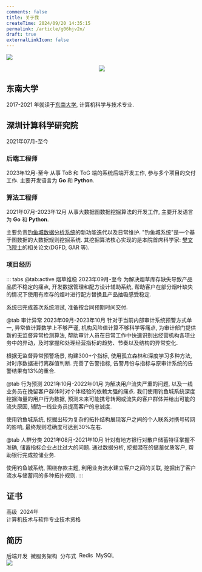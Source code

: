 ```yaml
---
comments: false
title: 关于我
createTime: 2024/09/20 14:35:15
permalink: /article/g06hjv2n/
draft: true
externalLinkIcon: false
---
```

![](/back-ground/github-header-image.png)

<div align=center>
  <img  src="https://readme-typing-svg.demolab.com?font=Fira+Code&weight=600&size=24&pause=1000&color=59c798&center=true&vCenter=true&random=false&width=280&lines=Welcome+to+my+blog">
</div>

## 东南大学
2017-2021 年就读于[东南大学](https://www.seu.edu.cn/), 计算机科学与技术专业. 

<CardGrid>
<LinkCard title="杨绍富" href="https://sfyangcs.github.io/"  icon="/avatar/ysf.jpg" description="实验室导师"/>
<LinkCard title="分布式无人车队列仿射变换" href="https://dingyuqi.com/pdf/thesis.pdf"  icon="/logo/SEU.png" description="本科阶段毕业论文"/>
</CardGrid>

## 深圳计算科学研究院
<Badge>2021年07月-至今</Badge>

### 后端工程师 
<Badge>2023年12月-至今</Badge>
从事 ToB 和 ToG 端的系统后端开发工作, 参与多个项目的交付工作. 主要开发语言为 **Go** 和 **Python**.

### 算法工程师 
<Badge>2021年07月-2023年12月</Badge>
从事大数据图数据挖掘算法的开发工作, 主要开发语言为 **Go** 和 **Python**. 

主要负责[钓鱼城数据分析系统](https://www.sics.ac.cn/col8/index)的新功能迭代以及日常维护. "钓鱼城系统"是一个基于图数据的大数据规则挖掘系统. 其挖掘算法核心实现的是本院首席科学家: [樊文飞院士](https://baike.baidu.com/item/%E6%A8%8A%E6%96%87%E9%A3%9E/11051353)的相关论文(DGFD, GAR 等).

### 项目经历
::: tabs
@tab:active 烟草维稳
<Badge>2023年09月-至今</Badge>
为解决烟草库存缺失导致产品品质不稳定的痛点, 开发数据管理和配方设计辅助系统, 帮助客户在部分烟叶缺失的情况下使用有库存的烟叶进行配方替换且产品抽吸感受稳定.

系统已完成首次系统测试, 准备按合同预期时间交付.

@tab 审计异常
<Badge>2023年09月-2023年10月</Badge>
针对于当前内部审计系统预警方式单一, 异常值计算数学上不够严谨, 机构风险值计算不够科学等痛点, 为审计部门提供新的无监督异常检测算法, 帮助审计人员在日常工作中快速识别出经营机构各项业务中的异动，及时掌握和处理经营指标的趋势、节奏以及结构的异常变化.

根据无监督异常预警场景, 构建300+个指标, 使用孤立森林和深度学习多种方法, 对时序数据进行离群值判断. 完善了告警指标, 告警月份与指标与原审计系统的告警结果有13%的重合.

@tab 行为预测
<Badge>2021年10月-2022年01月 </Badge>
为解决用户流失严重的问题, 以及一线业务员在挽留客户群体时对个体经验的依赖太强的痛点. 我们使用钓鱼城系统深度挖掘海量的用户行为数据, 预测未来可能携号转网或流失的客户群体并给出可能的流失原因, 辅助一线业务员提高客户的忠诚度.

使用钓鱼城系统, 挖掘出较为复杂的拓扑结构展现客户之间的个人联系对携号转网的影响, 最终规则准确度可达到30%左右.

@tab 人群分类
<Badge>2021年08月-2021年10月</Badge>
针对有地方银行对散户储蓄特征掌握不准确, 储蓄指标企业占比过大的问题. 通过数据分析, 挖掘潜在的储蓄优质客户, 帮助银行完成拉储业务.

使用钓鱼城系统, 围绕存款主题, 利用业务流水建立客户之间的关联, 挖掘出了客户流水与储蓄间的多种拓扑规则.
:::

## 证书
<LinkCard title="系统分析师" href="https://dingyuqi.com/pdf/certificate.pdf"  icon="/icon/ruankao.png">
<div style="display: flex; gap: 8px;">
    <Badge>高级</Badge> <Badge>2024年</Badge>
</div>
计算机技术与软件专业技术资格
</LinkCard>

## 简历
<LinkCard title="简历" href="https://dingyuqi.com/pdf/resumeV3.1.pdf" icon="/icon/OIP.png">
<div style="display: flex; gap: 8px;">
  <Badge>后端开发</Badge>
  <Badge>微服务架构</Badge>
  <Badge>分布式</Badge>
  <Badge>Redis</Badge>
  <Badge>MySQL</Badge>
</div>
<img src="https://skillicons.dev/icons?i=go,py,redis,mysql,postgres,linux,git,kubernetes,docker" />
</LinkCard>